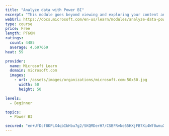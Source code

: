 ```yaml
---
title: "Analyze data with Power BI"
excerpt: "This module goes beyond viewing and exploring your content and explains how to interact with it by working with reports and dashboards to uncover and share new business insights."
webUrl: https://docs.microsoft.com/en-us/learn/modules/analyze-data-power-bi/
type: course
price: Free
length: PT60M
ratings:
  count: 4485
  average: 4.697659
heat: 59

provider:
  name: Microsoft Learn
  domain: microsoft.com
  images:
    - url: /assets/images/organizations/microsoft.com-50x50.jpg
      width: 50
      height: 50

levels:
  - Beginner

topics:
  - Power BI

secured: "en+UfDcf8KPLX4qbIbHbu7g2/SKQMDerH7/CSBFRvNe55HXjFB7Xi4Wf0wmuXo6Dtx1MD9QmXY8xnlYntVSE9uwRnrpbvYHv8/ar/U0Wj8ZSNr2fgPWiycc65fIbEUo2kherzQyWtNsLsGKG03nMRfV8cw2AMtFI6FFnJPr3oDZq+lrkSlz9PR+A9tDhJIayUtOPs558o6KxKSszWE9c52qiHZjNIcPtAff+xxOxisft4pGBn/OnycO/v8JVdNwE8moXacjNJWwFx7mNHjll8Lvpi1Zi92HIBBVIrqOrKQj3JsAgHXTRDFV1Dsj8TIX+pPJezPICUA82q2x6xq74Z6RE/aupjI5q2R+/hW6LvAsPBuE07jT0vEQjR//Su2VD6y7BYTAmMcjRpWgkvP314A==;fgzrzF9iVFX0HxVGawtHrQ=="
---
```


